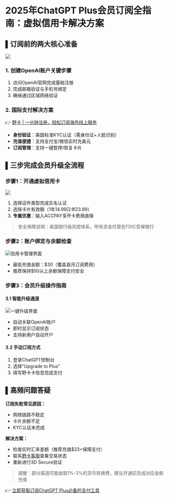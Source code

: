 # 2025年ChatGPT Plus会员订阅全指南：虚拟信用卡解决方案

## ▌订阅前的两大核心准备
![](/gwt)

### 1. 创建OpenAI账户关键步骤
1. 访问OpenAI官网完成基础注册
2. 完成邮箱验证与手机号绑定
3. 确保通过区域网络验证

### 2. 国际支付解决方案
👉 [野卡 | 一分钟注册，轻松订阅海外线上服务](https://bbtdd.com/yeka)
- **身份验证**：美国标准KYC认证（需身份证+人脸识别）
- **充值便捷**：支持支付宝/微信实时充美元
- **订阅管理**：支持一键暂停/恢复卡片

## ▌三步完成会员升级全流程

### 步骤1：开通虚拟信用卡
![](/gwt)
1. 选择证件类型完成实名认证
2. 选择卡片有效期（1年$14.99 | 2年$23.99）
3. **专属优惠**：输入ACCPAY享开卡费用直降

> 安全保障说明：美国银行级风控体系，所有资金托管在FDIC受保银行

### 步骤2：账户绑定与余额检查
![信用卡管理界面](/gwt)
- 最低充值金额：$30（覆盖首月订阅费用）
- 推荐保持$50以上余额保障支付安全

### 步骤3：会员升级操作指南
#### 3.1 智能升级通道
![一键升级界面](/gwt)
- 自动关联OpenAI账户
- 即时显示订阅状态
- 支持新用户自动开户

#### 3.2 手动订阅方式
1. 登录ChatGPT控制台
2. 选择"Upgrade to Plus"
3. 填写野卡卡信息完成支付

## ▌高频问题答疑
**订阅失败常见原因：**
- 网络链路不稳定
- 卡片余额不足
- KYC认证未完成

**解决方案：**
- 检查实时汇率差额（推荐充值$23+保障支付）
- 联系[野卡客服](https://bbtdd.com/yeka)查看交易状态
- 重新进行3D Secure验证

> 提醒：部分渠道可能收取1%-3%的货币转换费，建议开通前完成对应金额充值

👉 [立即获取订阅ChatGPT Plus必备的支付工具](https://bbtdd.com/yeka)